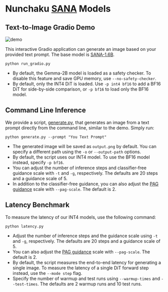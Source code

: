 # Nunchaku [SANA](https://nvlabs.github.io/Sana/) Models

## Text-to-Image Gradio Demo

![demo](https://huggingface.co/mit-han-lab/nunchaku-artifacts/resolve/main/nunchaku/app/sana/t2i/assets/demo.jpg)

This interactive Gradio application can generate an image based on your provided text prompt. The base model is [SANA-1.6B](https://huggingface.co/Efficient-Large-Model/Sana_1600M_1024px_BF16_diffusers).

```shell
python run_gradio.py
```

* By default, the Gemma-2B model is loaded as a safety checker. To disable this feature and save GPU memory, use `--no-safety-checker`.
* By default, only the INT4 DiT is loaded. Use `-p int4 bf16` to add a BF16 DiT for side-by-side comparison, or `-p bf16` to load only the BF16 model.

## Command Line Inference

We provide a script, [generate.py](generate.py), that generates an image from a text prompt directly from the command line, similar to the demo. Simply run:

```shell
python generate.py --prompt "You Text Prompt"
```

* The generated image will be saved as `output.png` by default. You can specify a different path using the `-o` or `--output-path` options.
* By default, the script uses our INT4 model. To use the BF16 model instead, specify `-p bf16`.
* You can adjust the number of inference steps and classifier-free guidance scale with `-t` and `-g`, respectively. The defaults are 20 steps and a guidance scale of 5.
* In addition to the classifier-free guidance, you can also adjust the [PAG guidance](https://arxiv.org/abs/2403.17377) scale with `--pag-scale`. The default is 2.

## Latency Benchmark

To measure the latency of our INT4 models, use the following command:

```shell
python latency.py
```

* Adjust the number of inference steps and the guidance scale using `-t` and `-g`, respectively. The defaults are 20 steps and a guidance scale of 5.
* You can also adjust the [PAG guidance](https://arxiv.org/abs/2403.17377) scale with `--pag-scale`. The default is 2.
* By default, the script measures the end-to-end latency for generating a single image. To measure the latency of a single DiT forward step instead, use the `--mode step` flag.
* Specify the number of warmup and test runs using `--warmup-times` and `--test-times`. The defaults are 2 warmup runs and 10 test runs.